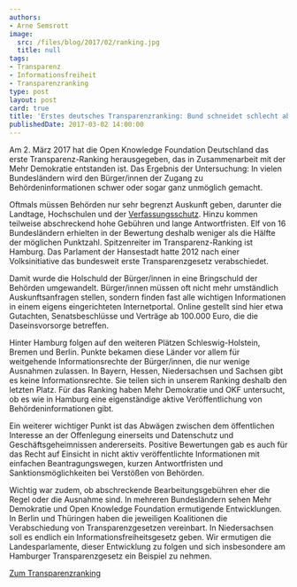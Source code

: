 ```yaml
---
authors:
- Arne Semsrott
image:
  src: /files/blog/2017/02/ranking.jpg
  title: null
tags:
- Transparenz
- Informationsfreiheit
- Transparenzranking
type: post
layout: post
card: true
title: 'Erstes deutsches Transparenzranking: Bund schneidet schlecht ab'
publishedDate: 2017-03-02 14:00:00
---
```


Am 2. März 2017 hat die Open Knowledge Foundation Deutschland das erste Transparenz-Ranking herausgegeben, das in Zusammenarbeit mit der Mehr Demokratie entstanden ist. Das Ergebnis der Untersuchung: In vielen Bundesländern wird den Bürger/innen der Zugang zu Behördeninformationen schwer oder sogar ganz unmöglich gemacht.

Oftmals müssen Behörden nur sehr begrenzt Auskunft geben, darunter die Landtage, Hochschulen und der [Verfassungsschutz](https://fragdenstaat.de/verfassungsschutz/). Hinzu kommen teilweise abschreckend hohe Gebühren und lange Antwortfristen. Elf von 16 Bundesländern erhielten in der Bewertung deshalb weniger als die Hälfte der möglichen Punktzahl. Spitzenreiter im Transparenz-Ranking ist Hamburg. Das Parlament der Hansestadt hatte 2012 nach einer Volksinitiative das bundesweit erste Transparenzgesetz verabschiedet.

Damit wurde die Holschuld der Bürger/innen in eine Bringschuld der Behörden umgewandelt. Bürger/innen müssen oft nicht mehr umständlich Auskunftsanfragen stellen, sondern finden fast alle wichtigen Informationen in einem eigens eingerichteten Internetportal. Online gestellt sind hier etwa Gutachten, Senatsbeschlüsse und Verträge ab 100.000 Euro, die die Daseinsvorsorge betreffen.

Hinter Hamburg folgen auf den weiteren Plätzen Schleswig-Holstein, Bremen und Berlin. Punkte bekamen diese Länder vor allem für weitgehende Informationsrechte der Bürger/innen, die nur wenige Ausnahmen zulassen. In Bayern, Hessen, Niedersachsen und Sachsen gibt es keine Informationsrechte. Sie teilen sich in unserem Ranking deshalb den letzten Platz. Für das Ranking haben Mehr Demokratie und OKF untersucht, ob es wie in Hamburg eine eigenständige aktive Veröffentlichung von Behördeninformationen gibt.

Ein weiterer wichtiger Punkt ist das Abwägen zwischen dem öffentlichen Interesse an der Offenlegung einerseits und Datenschutz und Geschäftsgeheimnissen andererseits. Positive Bewertungen gab es auch für das Recht auf Einsicht in nicht aktiv veröffentlichte Informationen mit einfachen Beantragungswegen, kurzen Antwortfristen und Sanktionsmöglichkeiten bei Verstößen von Behörden.

Wichtig war zudem, ob abschreckende Bearbeitungsgebühren eher die Regel oder die Ausnahme sind. In mehreren Bundesländern sehen Mehr Demokratie und Open Knowledge Foundation ermutigende Entwicklungen. In Berlin und Thüringen haben die jeweiligen Koalitionen die Verabschiedung von Transparenzgesetzen vereinbart. In Niedersachsen soll es endlich ein Informationsfreiheitsgesetz geben. Wir ermutigen die Landesparlamente, dieser Entwicklung zu folgen und sich insbesondere am Hamburger Transparenzgesetz ein Beispiel zu nehmen.  

[Zum Transparenzranking](https://transparenzranking.de/)